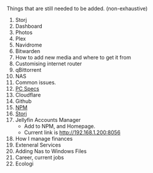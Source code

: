 Things that are still needed to be added. (non-exhaustive)

1. Storj
2. Dashboard
3. Photos
4. Plex
5. Navidrome
6. Bitwarden
7. How to add new media and where to get it from
8. Customising internet router
9. qBittorrent
10. NAS
11. Common issues.
12. <a href="/Stuff on PC/">PC Specs</a>
13. Cloudflare
14. Github
15. <a href="/Stuff on PC/NPM/npm/">NPM</a>
16. <a href="/Stuff on PC/Storj/">Storj</a>
17. Jellyfin Accounts Manager
	- Add to NPM, and Homepage.
	- Current link is <a href="http://192.168.1.200:8056">http://192.168.1.200:8056</a>
18. How I manage finances
19. Exteneral Services
20. Adding Nas to Windows Files
21. Career, current jobs
22. Ecologi